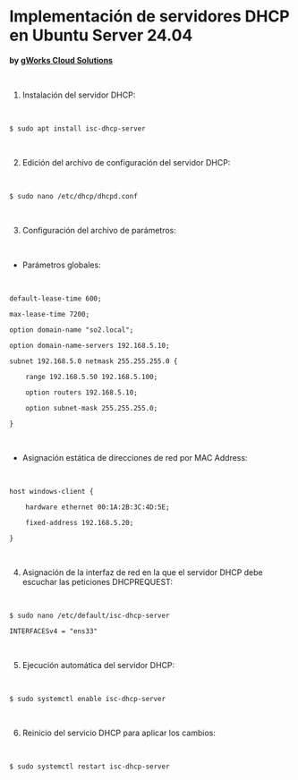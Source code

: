 # Implementación de servidores DHCP en Ubuntu Server 24.04
**by [gWorks Cloud Solutions](https://www.gworks-ec.com)**

<br>

1. Instalación del servidor DHCP:

<br>

`$ sudo apt install isc-dhcp-server`

<br>

2. Edición del archivo de configuración del servidor DHCP:

<br>

`$ sudo nano /etc/dhcp/dhcpd.conf`

<br>

3. Configuración del archivo de parámetros:

<br>

- Parámetros globales:

<br>

`default-lease-time 600;`

`max-lease-time 7200;`

`option domain-name "so2.local";`

`option domain-name-servers 192.168.5.10;`

`subnet 192.168.5.0 netmask 255.255.255.0 {`

`    range 192.168.5.50 192.168.5.100;`
    
`    option routers 192.168.5.10;`
    
`    option subnet-mask 255.255.255.0;`

`}`

<br>

- Asignación estática de direcciones de red por MAC Address:

<br>

`host windows-client {`

`    hardware ethernet 00:1A:2B:3C:4D:5E;`
    
`    fixed-address 192.168.5.20;`

`}`

<br>

4. Asignación de la interfaz de red en la que el servidor DHCP debe escuchar las peticiones DHCPREQUEST:

<br>

`$ sudo nano /etc/default/isc-dhcp-server`

`INTERFACESv4 = "ens33"`

<br>

5. Ejecución automática del servidor DHCP:

<br>

`$ sudo systemctl enable isc-dhcp-server`

<br>

6. Reinicio del servicio DHCP para aplicar los cambios:

<br>

`$ sudo systemctl restart isc-dhcp-server`
